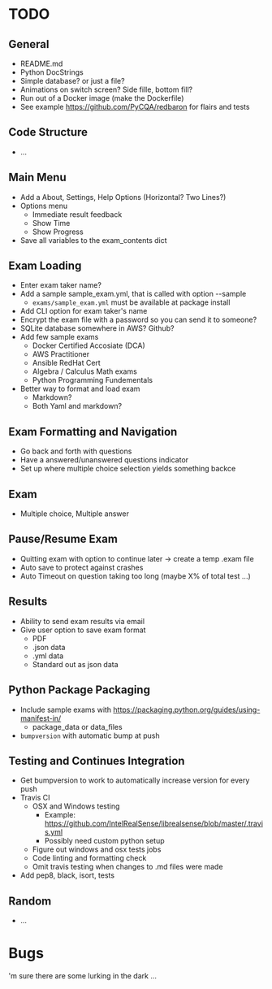# TODO

## General

  - README.md
  - Python DocStrings
  - Simple database? or just a file?
  - Animations on switch screen? Side fille, bottom fill?
  - Run out of a Docker image (make the Dockerfile)
  - See example https://github.com/PyCQA/redbaron for flairs and tests

## Code Structure

  - ...

## Main Menu

  - Add a About, Settings, Help Options (Horizontal? Two Lines?)
  - Options menu
    - Immediate result feedback
    - Show Time
    - Show Progress
  - Save all variables to the exam_contents dict

## Exam Loading

  - Enter exam taker name?
  - Add a sample sample_exam.yml, that is called with option --sample
    - `exams/sample_exam.yml` must be available at package install
  - Add CLI option for exam taker's name
  - Encrypt the exam file with a password so you can send it to someone?
  - SQLite database somewhere in AWS? Github?
  - Add few sample exams
    - Docker Certified Accosiate (DCA)
    - AWS Practitioner
    - Ansible RedHat Cert
    - Algebra / Calculus Math exams
    - Python Programming Fundementals
  - Better way to format and load exam
    - Markdown?
    - Both Yaml and markdown?

## Exam Formatting and Navigation

  - Go back and forth with questions
  - Have a answered/unanswered questions indicator
  - Set up where multiple choice selection yields something backce

## Exam

  - Multiple choice, Multiple answer

## Pause/Resume Exam

  - Quitting exam with option to continue later -> create a temp .exam file
  - Auto save to protect against crashes
  - Auto Timeout on question taking too long (maybe X% of total test ...)

## Results

  - Ability to send exam results via email
  - Give user option to save exam format
    - PDF
    - .json data
    - .yml data
    - Standard out as json data

## Python Package Packaging

  - Include sample exams with https://packaging.python.org/guides/using-manifest-in/
    - package_data or data_files
  - `bumpversion` with automatic bump at push

## Testing and Continues Integration

  - Get bumpversion to work to automatically increase version for every push
  - Travis CI
    - OSX and Windows testing
      - Example: https://github.com/IntelRealSense/librealsense/blob/master/.travis.yml
      - Possibly need custom python setup
    - Figure out windows and osx tests jobs
    - Code linting and formatting check
    - Omit travis testing when changes to .md files were made
  - Add pep8, black, isort, tests

## Random

  - ...

# Bugs

  'm sure there are some lurking in the dark ...
